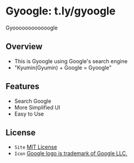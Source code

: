 # Gyoogle: t.ly/gyoogle
Gyoooooooooooogle

## Overview
 - This is Gyoogle using Google's search engine
 - "Kyumin(Gyumin) + Google = Gyoogle"

## Features
 - Search Google
 - More Simplified UI
 - Easy to Use

## License
 - `Site` [MIT License](LICENSE)
 - `Icon` [Google logo is trademark of Google LLC.](https://about.google/brand-resource-center/brand-elements/#google-logo)
